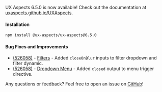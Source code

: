 UX Aspects 6.5.0 is now available! Check out the documentation at [uxaspects.github.io/UXAspects](https://uxaspects.github.io/UXAspects).

#### Installation
```bash
npm install @ux-aspects/ux-aspects@6.5.0
```

#### Bug Fixes and Improvements
* [(526058)](https://internal.almoctane.com/ui/entity-navigation?p=131002/7002&entityType=work_item&id=526058) - [Filters](https://uxaspects.github.io/UXAspects/#/components/tables#filters) - Added `closeOnBlur` inputs to filter dropdown and filter dynamic.
* [(526058)](https://internal.almoctane.com/ui/entity-navigation?p=131002/7002&entityType=work_item&id=526058) - [Dropdown Menu](https://uxaspects.github.io/UXAspects/#/components/buttons#dropdowns) - Added `closed` output to menu trigger directive.

Any questions or feedback? Feel free to open an issue on [GitHub](https://github.com/UXAspects/UXAspects/issues)!
